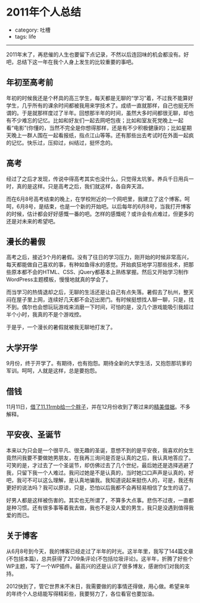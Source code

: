 # 2011年个人总结
- category: 吐槽
- tags: life

---

2011年末了，再悲催的人生也要留下点记录，不然以后连回味的机会都没有。好吧，总结下这一年在我个人身上发生的比较重要的事吧。

## 年初至高考前

年初的时候我还是个杯具的高三学生，每天都是无聊的“学习”着，不过我不能算好学生，几乎所有的课余时间都被我用来学技术了。成绩一直就那样，自己也挺无所谓的。于是就那样度过了半年。回想那半年的时间，虽然大多时间都很无聊，却也有不少难忘的记忆。比如和好友们一起去网吧包夜；比如和室友死党晚上一起看“电影”(你懂的，当然不完全是你想得那样，还是有不少积极健康的)；比如星期天晚上一群人围在一起看报纸，指点江山等等。还有那些出去考试时在外面一起疯的记忆。快乐过，压抑过，纠结过，挺怀念的。

## 高考

经过了之后才发现，传说中得高考其实也没什么，只觉得太坑爹。养兵千日用兵一时，真的是这样。只是高考之后，我们就这样，各自奔天涯。

而在6月8号高考结束的晚上，在学校附近的一个网吧里，我建立了这个博客。呵呵，6月8号，是结束，也是一个新的开始吧。以后每年的6月8号，当我打开博客的时候，估计都会好好感慨一番的吧。怎样的感慨呢？或许会有点难过，但更多的还是对未来的希望吧。

## 漫长的暑假

高考之后，接近3个月的暑假。没有了往日的学习压力，刚开始的时候非常高兴，每天都能做自己喜欢的事，有种如鱼得水的感觉。开始疯狂地学习那些技术，把那些原本都不会的HTML、CSS、jQuery都基本上熟练掌握。然后又开始学习制作WordPress主题模板，慢慢地就真的学会了。

而当学习的热情退却之后，无聊的生活还是让自己有点失落。暑假去了杭州，整天闷在屋子里上网，连续好几天都不会迈出房门。有时候挺想找人聊一聊，只是，找不到。偶尔也会想玩玩游戏来消磨一下时间，可怕的是，没几个游戏能吸引我超过半个小时，我真的不是个游戏控。

于是乎，一个漫长的暑假就被我无聊地打发了。

## 大学开学

9月份，终于开学了。有期待，也有抱怨。期待全新的大学生活，又抱怨那坑爹的军训。呵呵，人就是这样，总是要抱怨。

## 借钱

11月11日，[借了11.11rmb给一个胖子](http://messense.me/2011-11-11.html)，并在12月份收到了寄过来的[精美借据](http://messense.me/show-iou.html)。不多解释。

## 平安夜、圣诞节

本来以为只会是一个很平凡、很无趣的圣诞，意想不到的是平安夜，我喜欢的女生竟然问我要不要做她男朋友，在我再三询问是否是认真的之后，我认真地答应了。可笑的是，才过去了一个圣诞节，却仿佛过去了几个世纪，最后她还是选择逃避了我，只留下我一个人难过。我问过她是不是认真的，当时她口口声声是认真的，好吧，我可不可以这么理解，是认真地骗我。我知道说起来挺伤人的，可是，我还有更好的说法吗？我可以原谅，只是，恐怕以后我都不会再轻易相信了女生的话了。

好男人都是这样被伤害的。其实也无所谓了，不算多大点事。悲伤不过夜，一直都是种习惯。还有很多事等着我去做，我也不是没人爱的男生，我只是没遇到值得我爱的而已。

## 关于博客

从6月8号到今天，我的博客已经走过了半年的时光。这半年里，我写了144篇文章(不包括本篇)，总共获得了2709条评论(不包括垃圾评论)。这半年，折腾了好些个WP主题，写了一个WP插件。最高兴的还是认识了很多博友，感谢你们对我的支持。

2012快到了，管它世界末不末日，我需要做的的事情还得做，用心做。希望来年的年终个人总结能写得精彩些，我要努力了，各位看官也要加油。